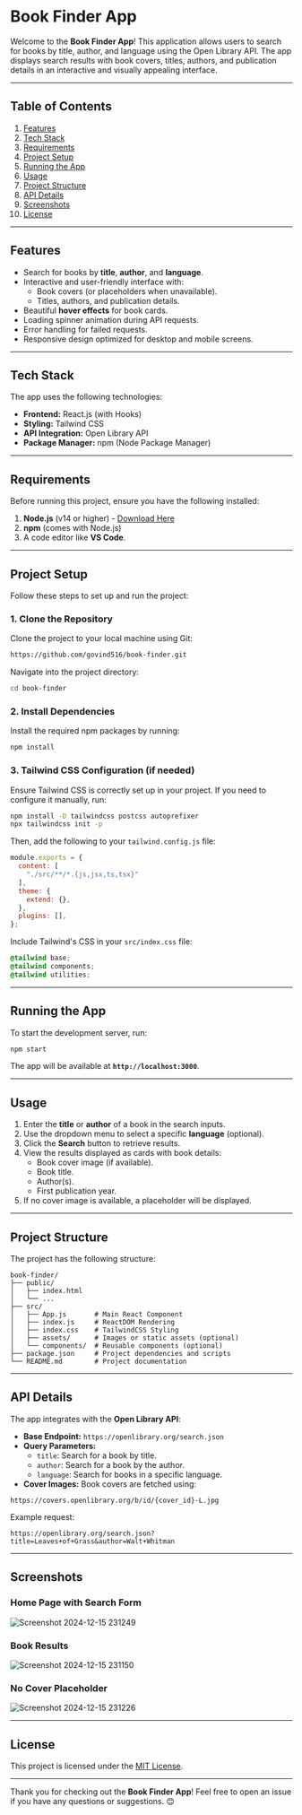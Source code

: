 # Book Finder App

Welcome to the **Book Finder App**! This application allows users to search for books by title, author, and language using the Open Library API. The app displays search results with book covers, titles, authors, and publication details in an interactive and visually appealing interface.

---

## Table of Contents

1. [Features](#features)
2. [Tech Stack](#tech-stack)
3. [Requirements](#requirements)
4. [Project Setup](#project-setup)
5. [Running the App](#running-the-app)
6. [Usage](#usage)
7. [Project Structure](#project-structure)
8. [API Details](#api-details)
9. [Screenshots](#screenshots)
10. [License](#license)

---

## Features

- Search for books by **title**, **author**, and **language**.
- Interactive and user-friendly interface with:
  - Book covers (or placeholders when unavailable).
  - Titles, authors, and publication details.
- Beautiful **hover effects** for book cards.
- Loading spinner animation during API requests.
- Error handling for failed requests.
- Responsive design optimized for desktop and mobile screens.

---

## Tech Stack

The app uses the following technologies:

- **Frontend:** React.js (with Hooks)
- **Styling:** Tailwind CSS
- **API Integration:** Open Library API
- **Package Manager:** npm (Node Package Manager)

---

## Requirements

Before running this project, ensure you have the following installed:

1. **Node.js** (v14 or higher) - [Download Here](https://nodejs.org/)
2. **npm** (comes with Node.js)
3. A code editor like **VS Code**.

---

## Project Setup

Follow these steps to set up and run the project:

### 1. Clone the Repository

Clone the project to your local machine using Git:

```bash
https://github.com/govind516/book-finder.git
```

Navigate into the project directory:

```bash
cd book-finder
```

### 2. Install Dependencies

Install the required npm packages by running:

```bash
npm install
```

### 3. Tailwind CSS Configuration (if needed)

Ensure Tailwind CSS is correctly set up in your project. If you need to configure it manually, run:

```bash
npm install -D tailwindcss postcss autoprefixer
npx tailwindcss init -p
```

Then, add the following to your `tailwind.config.js` file:

```javascript
module.exports = {
  content: [
    "./src/**/*.{js,jsx,ts,tsx}"
  ],
  theme: {
    extend: {},
  },
  plugins: [],
};
```

Include Tailwind's CSS in your `src/index.css` file:

```css
@tailwind base;
@tailwind components;
@tailwind utilities;
```

---

## Running the App

To start the development server, run:

```bash
npm start
```

The app will be available at **`http://localhost:3000`**.

---

## Usage

1. Enter the **title** or **author** of a book in the search inputs.
2. Use the dropdown menu to select a specific **language** (optional).
3. Click the **Search** button to retrieve results.
4. View the results displayed as cards with book details:
   - Book cover image (if available).
   - Book title.
   - Author(s).
   - First publication year.
5. If no cover image is available, a placeholder will be displayed.

---

## Project Structure

The project has the following structure:

```
book-finder/
├── public/
│   ├── index.html
│   └── ...
├── src/
│   ├── App.js       # Main React Component
│   ├── index.js     # ReactDOM Rendering
│   ├── index.css    # TailwindCSS Styling
│   ├── assets/      # Images or static assets (optional)
│   └── components/  # Reusable components (optional)
├── package.json     # Project dependencies and scripts
└── README.md        # Project documentation
```

---

## API Details

The app integrates with the **Open Library API**:

- **Base Endpoint:** `https://openlibrary.org/search.json`
- **Query Parameters:**
  - `title`: Search for a book by title.
  - `author`: Search for a book by the author.
  - `language`: Search for books in a specific language.
- **Cover Images:** Book covers are fetched using:

```
https://covers.openlibrary.org/b/id/{cover_id}-L.jpg
```

Example request:

```
https://openlibrary.org/search.json?title=Leaves+of+Grass&author=Walt+Whitman
```

---

## Screenshots

### Home Page with Search Form

![Screenshot 2024-12-15 231249](https://github.com/user-attachments/assets/2b19f4b4-373f-498a-8769-4cefeb727386)

### Book Results

![Screenshot 2024-12-15 231150](https://github.com/user-attachments/assets/6e5c6b21-7c40-4905-969d-20abbee45d43)

### No Cover Placeholder

![Screenshot 2024-12-15 231226](https://github.com/user-attachments/assets/083d2920-9fa3-4c49-a27c-b62767ed6457)

---

## License

This project is licensed under the [MIT License](LICENSE).

---

Thank you for checking out the **Book Finder App**! Feel free to open an issue if you have any questions or suggestions. 😊


